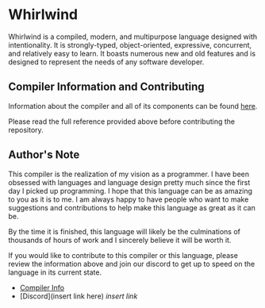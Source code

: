 # Whirlwind

Whirlwind is a compiled, modern, and multipurpose language designed with intentionality.
It is strongly-typed, object-oriented, expressive, concurrent, and relatively easy to learn.
It boasts numerous new and old features and is designed to represent the needs of any software developer.

## Compiler Information and Contributing <a name="compiler-info">

Information about the compiler and all of its
components can be found [here](https://github.com/ComedicChimera/Whirlwind/blob/master/Whirlwind/docs/compiler_info.md).

Please read the full reference provided above before contributing the
repository.

## Author's Note
This compiler is the realization of my vision as a programmer. I have been obsessed with languages
and language design pretty much since the first day I picked up programming. I hope that this language
can be as amazing to you as it is to me. I am always happy to have people who want to make
suggestions and contributions to help make this language as great as it can be.

By the time it is finished, this language will likely be the culminations of thousands of hours of work
and I sincerely believe it will be worth it.

If you would like to contribute to this compiler or this language, please review the information above
and join our discord to get up to speed on the language in its current state.

 - [Compiler Info](#compiler-info)
 - [Discord](insert link here) *insert link*


